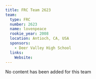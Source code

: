 ```yaml
---
title: FRC Team 2623
team:
  type: FRC
  number: 2623
  name: lovenpeace
  rookie_year: 2008
  location: Antioch, CA, USA
  sponsors:
    - Deer Valley High School
  links:
    Website: 
---
```

No content has been added for this team